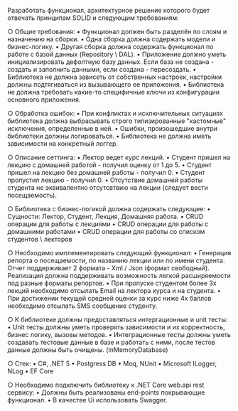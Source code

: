 Разработать функционал, архитектурное решение которого будет отвечать принципам SOLID и следующим требованиям:

○ Общие требования: 
    • Функционал должен быть разделён по слоям и назначению на сборки.
    • Одна сборка должна содержать модели и бизнес-логику.
    • Другая сборка должна содержать функционал по работе с базой данных (Repository \ DAL).
    • Приложение должно уметь инициализировать дефолтную базу данных. Если база не создана - создать и заполнить данными, если создана - пересоздать.
    • Библиотека не должна зависеть от собственных настроек, настройки должны подтягиваться из вызывающего ее приложения.
    • Библиотека не должна требовать какие-то специфичные ключи из конфигурации основного приложения.

○ Обработка ошибок: 
    • При конфликтах и исключительных ситуациях библиотека должна выбрасывать строго типизированные "кастомные" исключения, определенные в ней.
    • Ошибки, произошедшие внутри библиотеки должны логироваться.
    • Библиотека не должна иметь зависимости на конкретный логгер. 

○ Описание сеттинга:
    • Лектор ведет курс лекций.
    • Студент пришeл на лекцию с домашней работой - получил оценку от 1 до 5.
    • Студент пришел на лекцию без домашней работы - получил 0.
    • Студент пропустил лекцию - получил 0.
    • Отсутствие домашней работы студента не эквивалентно отсутсвтвию на лекции (следует вести посещаемость).

○ Библиотека с бизнес-логикой должна содержать следующее:
    • Сущности: Лектор, Студент, Лекция, Домашняя работа.
    • CRUD операции для работы с лекциями 
    • CRUD операции для работы с домашними работами 
    • CRUD операции для работы со списком студентов \ лекторов

○ Необходимо имплементировать следующий функционал:
    • Генерация репорта о посещаемости, по названию лекции или по имени студента. Отчет поддерживает 2 формата - Xml / Json (формат свободный). 
      Реализация должна поддерживать возможность легкой расширяемости под разные форматы репортов.
    • При пропуске студентом более 3х лекций необходимо отсылать Email на лектора курса и на студента.
    • При достижении текущей средней оценки за курс ниже 4х баллов необходимо отсылать SMS сообщение студенту.

○ К библиотеке должны предоставляться интергационные и unit тесты:
    • Unit тесты должны уметь проверять зависимости и их корректность, бизнес логику, вызовы методов.
    • Интеграционные тесты должны уметь создавать тестовые данные в базе и работать с ними, после тестов данные должны быть очищены. (InMemoryDatabase)
    
○ Стек:
    • C#, .NET 5
    • Postgress DB
    • Moq, NUnit
    • Microsoft ILogger, NLog
    • EF Core

○ Необходимо подключить библиотеку к .NET Core web.api rest сервису:
    • Должны быть реализованы end-points покрывающие функционал.
    • В качестве Ui использовать Swagger.
